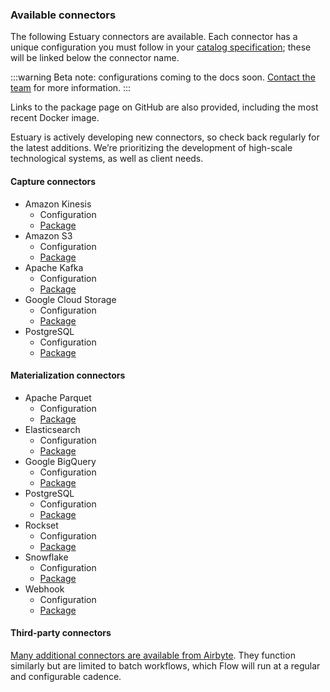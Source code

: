 ### Available connectors

The following Estuary connectors are available. Each connector has a unique configuration you must follow in your [catalog specification](concepts/catalog-entities/README.md); these will be linked below the connector name.

:::warning
Beta note: configurations coming to the docs soon. [Contact the team](mailto:info@estuary.dev) for more information.&#x20;
:::

Links to the package page on GitHub are also provided, including the most recent Docker image.

Estuary is actively developing new connectors, so check back regularly for the latest additions. We’re prioritizing the development of high-scale technological systems, as well as client needs.

#### Capture connectors

* Amazon Kinesis&#x20;
  * Configuration&#x20;
  * [Package ](https://github.com/estuary/connectors/pkgs/container/source-kinesis)
* Amazon S3&#x20;
  * Configuration&#x20;
  * [Package ](https://github.com/estuary/connectors/pkgs/container/source-s3)
* Apache Kafka&#x20;
  * Configuration&#x20;
  * [Package ](https://github.com/estuary/connectors/pkgs/container/source-kafka)
* Google Cloud Storage&#x20;
  * Configuration&#x20;
  * [Package ](https://github.com/estuary/connectors/pkgs/container/source-gcs)
* PostgreSQL&#x20;
  * Configuration&#x20;
  * [Package](https://github.com/estuary/connectors/pkgs/container/source-postgres)

#### Materialization connectors

* Apache Parquet&#x20;
  * Configuration&#x20;
  * [Package ](https://github.com/estuary/connectors/pkgs/container/materialize-s3-parquet)
* Elasticsearch&#x20;
  * Configuration&#x20;
  * [Package](https://github.com/estuary/connectors/pkgs/container/materialize-elasticsearch)&#x20;
* Google BigQuery&#x20;
  * Configuration&#x20;
  * [Package ](https://github.com/estuary/connectors/pkgs/container/materialize-bigquery)
* PostgreSQL&#x20;
  * Configuration&#x20;
  * [Package ](https://github.com/estuary/connectors/pkgs/container/materialize-postgres)
* Rockset&#x20;
  * Configuration&#x20;
  * [Package ](https://github.com/estuary/connectors/pkgs/container/materialize-rockset)
* Snowflake&#x20;
  * Configuration&#x20;
  * [Package ](https://github.com/estuary/connectors/pkgs/container/materialize-snowflake)
* Webhook&#x20;
  * Configuration&#x20;
  * [Package](https://github.com/estuary/connectors/pkgs/container/materialize-webhook)

#### Third-party connectors

[Many additional connectors are available from Airbyte](https://airbyte.io/connectors). They function similarly but are limited to batch workflows, which Flow will run at a regular and configurable cadence.